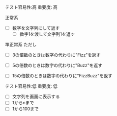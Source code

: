 テスト容易性:高 重要度: 高

正常系

- [ ] 数字を文字列にして返す
  - [ ] 数字1を渡して文字列1を返す

準正常系
ただし

- [ ] 3の倍数のときは数字の代わりに"Fizz"を返す
- [ ] 5の倍数のときは数字の代わりに"Buzz"を返す
- [ ] 15の倍数のときは数字の代わりに"FizzBuzz"を返す


テスト容易性:低 重要度: 低

- [ ] 文字列を画面に表示する
- [ ] 1からnまで
- [ ] 1から100まで
